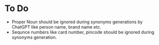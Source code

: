 <h1>To Do</h1>
<ul>
    <li>Proper Noun should be ignored during synonyms generations by ChatGPT like person name, brand name etc.</li>
    <li>Sequnce numbers like card number, pincode should be ignored during synonyms generation.</li>
</ul>